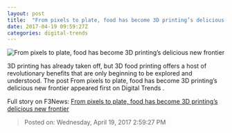 ```yaml
---
layout: post
title:  "From pixels to plate, food has become 3D printing’s delicious new frontier"
date: 2017-04-19 09:59:27Z
categories: digital-trends
---
```


![From pixels to plate, food has become 3D printing’s delicious new frontier](http://icdn5.digitaltrends.com/image/future-of-food-3d-printers-foodini-xlarge-header-1200x630-c.jpg)

3D printing has already taken off, but 3D food printing offers a host of revolutionary benefits that are only beginning to be explored and understood. The post From pixels to plate, food has become 3D printing’s delicious new frontier appeared first on Digital Trends .


Full story on F3News: [From pixels to plate, food has become 3D printing’s delicious new frontier](http://www.f3nws.com/n/PCEryH)

> Posted on: Wednesday, April 19, 2017 2:59:27 PM
